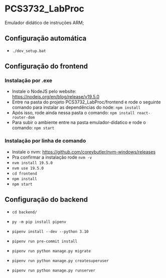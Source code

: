 ﻿# PCS3732_LabProc

Emulador didático de instruções ARM;

## Configuração automática

- `./dev_setup.bat`

## Configuração do frontend

### Instalação por .exe

- Instale o NodeJS pelo website: https://nodejs.org/en/blog/release/v19.5.0
- Entre na pasta do projeto PCS3732_LabProc/frontend e rode o seguinte comando para instalar as dependências do node: `npm install`
- Após isso, rode ainda nessa pasta o comando: `npm install react-router-dom`
- Para subir o ambiente entre na pasta emulador-didatico e rode o comando: `npm start`

### Instalação por linha de comando

- Instale o nvm: https://github.com/coreybutler/nvm-windows/releases
- Pra confirmar a instalação rode `nvm -v`
- `nvm install 19.5.0`
- `nvm use 19.5.0`
- `cd frontend`
- `npm install`
- `npm start`

## Configuração do backend

- `cd backend/`

- `py -m pip install pipenv`

- `pipenv install --dev --python 3.10`

- `pipenv run pre-commit install`

- `pipenv run python manage.py migrate`

- `pipenv run python manage.py createsuperuser`

- `pipenv run python manage.py runserver`
